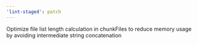 ```yaml
---
'lint-staged': patch
---
```


Optimize file list length calculation in chunkFiles to reduce memory usage by avoiding intermediate string concatenation
